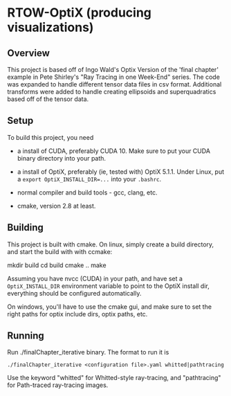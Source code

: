 # RTOW-OptiX (producing visualizations)
## Overview

This project is based off of Ingo Wald's Optix Version of the 'final chapter'
example in Pete Shirley's "Ray Tracing in one Week-End" series. The code was expanded to 
handle different tensor data files in csv format. Additional transforms were added to
handle creating ellipsoids and superquadratics based off of the tensor data.

## Setup
To build this project, you need

- a install of CUDA, preferably CUDA 10. Make sure to put your CUDA
  binary directory into your path.

- a install of OptiX, preferably (ie, tested with) OptiX 5.1.1. Under
  Linux, put a ```export OptiX_INSTALL_DIR=...``` into your
  ```.bashrc```.

- normal compiler and build tools - gcc, clang, etc.

- cmake, version 2.8 at least.

## Building

This project is built with cmake. On linux, simply create a build
directory, and start the build with with ccmake:

   mkdir build
   cd build
   cmake ..
   make

Assuming you have nvcc (CUDA) in your path, and have set a
```OptiX_INSTALL_DIR``` environment variable to point to the OptiX
install dir, everything should be configured automatically.

On windows, you'll have to use the cmake gui, and make sure to set the
right paths for optix include dirs, optix paths, etc.


## Running

Run ./finalChapter_iterative binary. The format to run it is 
```
./finalChapter_iterative <configuration file>.yaml whitted|pathtracing
```
Use the keyword "whitted" for Whitted-style ray-tracing, and "pathtracing"
for Path-traced ray-tracing images.

